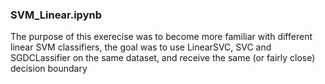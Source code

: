 ### SVM_Linear.ipynb

The purpose of this exerecise was to become more familiar with different linear SVM classifiers, the goal was to use LinearSVC, SVC and SGDCLassifier on the same 
dataset, and receive the same (or fairly close) decision boundary
